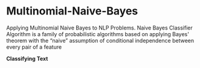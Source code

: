 # Multinomial-Naive-Bayes
Applying Multinomial Naive Bayes to NLP Problems. Naive Bayes Classifier Algorithm is a family of probabilistic algorithms based on applying Bayes' theorem with the “naive” assumption of conditional independence between every pair of a feature
 
  **Classifying Text**
